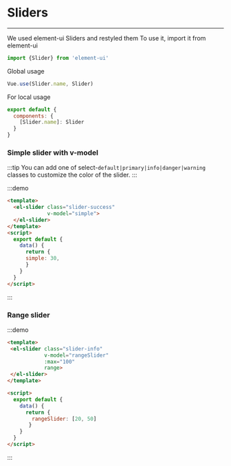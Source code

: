 # Sliders

<hr>
We used element-ui Sliders and restyled them
To use it, import it from element-ui

```js
import {Slider} from 'element-ui'
```

Global usage

```js
Vue.use(Slider.name, Slider)
```

For local usage

```js
export default {
  components: {
    [Slider.name]: Slider
  }
}
```

### Simple slider with v-model
:::tip
You can add one of select-`default|primary|info|danger|warning` classes to customize the color
of the slider.
:::

:::demo
```html
<template>
  <el-slider class="slider-success"
             v-model="simple">
  </el-slider>
</template>
<script>
  export default {
    data() {
      return {
      simple: 30,
      }
    }
  }
</script>
```
:::

### Range slider

:::demo
```html
<template>
 <el-slider class="slider-info"
            v-model="rangeSlider"
            :max="100"
            range>
 </el-slider>
</template>

<script>
  export default {
    data() {
      return {
        rangeSlider: [20, 50]
       }
    }
  }
</script>
```
:::


<script>
  module.exports = {
     data () {
      return {
        rangeSlider: [20, 50],
        simple: 30,
      }
    }
  }
</script>
